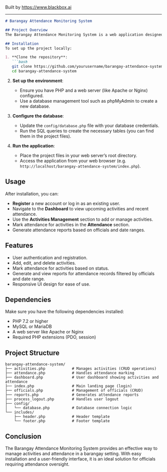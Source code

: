 
Built by https://www.blackbox.ai

---

```markdown
# Barangay Attendance Monitoring System

## Project Overview
The Barangay Attendance Monitoring System is a web application designed to facilitate the management of activities and attendance records for officials within a barangay. This application provides an intuitive interface for users to add, edit, and delete activities, as well as mark attendance for particular events. The system also allows for report generation on attendance records over a specified date range.

## Installation
To set up the project locally:

1. **Clone the repository**:
   ```bash
   git clone https://github.com/yourusername/barangay-attendance-system.git
   cd barangay-attendance-system
   ```

2. **Set up the environment**:
   - Ensure you have PHP and a web server (like Apache or Nginx) configured.
   - Use a database management tool such as phpMyAdmin to create a new database.

3. **Configure the database**:
   - Update the `config/database.php` file with your database credentials.
   - Run the SQL queries to create the necessary tables (you can find them in the project files).

4. **Run the application**:
   - Place the project files in your web server’s root directory.
   - Access the application from your web browser (e.g. `http://localhost/barangay-attendance-system/index.php`).

## Usage
After installation, you can:
- **Register** a new account or log in as an existing user.
- Navigate to the **Dashboard** to view upcoming activities and recent attendance.
- Use the **Activities Management** section to add or manage activities.
- Mark attendance for activities in the **Attendance** section.
- Generate attendance reports based on officials and date ranges.

## Features
- User authentication and registration.
- Add, edit, and delete activities.
- Mark attendance for activities based on status.
- Generate and view reports for attendance records filtered by officials and date range.
- Responsive UI design for ease of use.

## Dependencies
Make sure you have the following dependencies installed:
- PHP 7.2 or higher
- MySQL or MariaDB
- A web server like Apache or Nginx
- Required PHP extensions (PDO, session)

## Project Structure
```plaintext
barangay-attendance-system/
├── activities.php            # Manages activities (CRUD operations)
├── attendance.php            # Handles attendance marking
├── dashboard.php             # User dashboard showing activities and attendance
├── index.php                 # Main landing page (login)
├── officials.php             # Management of officials (CRUD)
├── reports.php               # Generates attendance reports
├── process_logout.php        # Handles user logout
├── config/
│   └── database.php          # Database connection logic
└── includes/
    ├── header.php            # Header template
    └── footer.php            # Footer template
```

## Conclusion
The Barangay Attendance Monitoring System provides an effective way to manage activities and attendance in a barangay setting. With easy installation and a user-friendly interface, it is an ideal solution for officials requiring attendance oversight.
```